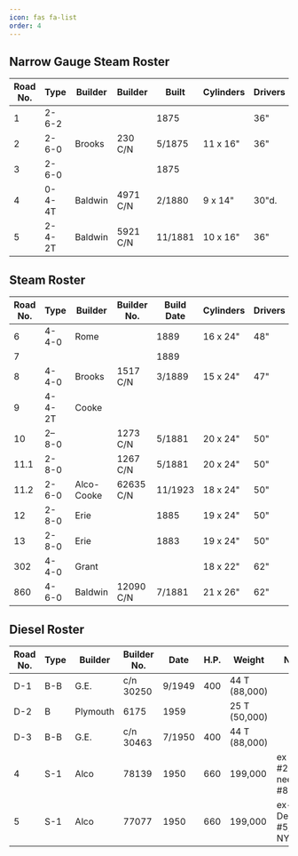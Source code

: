 ```yaml
---
icon: fas fa-list
order: 4
---
```

## Narrow Gauge Steam Roster

| Road No. | Type   | Builder | Builder | Built   | Cylinders | Drivers | Weight |
|----------|--------|---------|---------|---------|-----------|---------|--------|
|        1 | 2-6-2  |         |         |    1875 |           | 36"     | 30,000 |
|        2 | 2-6-0  | Brooks  | 230 C/N |  5/1875 | 11 x 16"  | 36"     | 33,000 |
|        3 | 2-6-0  |         |         |    1875 |           |         | 33,000 |
|        4 | 0-4-4T | Baldwin | 4971 C/N|  2/1880 | 9 x 14"   | 30"d.   | 30,000 |
|        5 | 2-4-2T | Baldwin | 5921 C/N| 11/1881 | 10 x 16"  | 36"     | 40,000 |

## Steam Roster

| Road No. | Type   | Builder    | Builder No. | Build Date | Cylinders | Drivers | Weight  |
|----------|--------|------------|-------------|------------|-----------|---------|---------|
|        6 | 4-4-0  | Rome       |             |       1889 | 16 x 24"  | 48"     |  68,200 |
|        7 |        |            |             |       1889 |           |         |         |
|        8 | 4-4-0  | Brooks     | 1517 C/N    |     3/1889 | 15 x 24"  | 47"     |  70,000 |
|        9 | 4-4-2T | Cooke      |             |            |           |         |         |
|       10 | 2–8-0  |            | 1273 C/N    |     5/1881 | 20 x 24"  | 50"     | 108,900 |
|     11.1 | 2-8-0  |            | 1267 C/N    |     5/1881 | 20 x 24"  | 50"     | 108,900 |
|     11.2 | 2-6-0  | Alco-Cooke | 62635 C/N   |    11/1923 | 18 x 24"  | 50"     | 111,000 |
|       12 | 2-8-0  | Erie       |             |       1885 | 19 x 24"  | 50"     | 145,000 |
|       13 | 2-8-0  | Erie       |             |       1883 | 19 x 24"  | 50"     | 145,000 |
|      302 | 4-4-0  | Grant      |             |            | 18 x 22"  | 62"     |  81,000 |
|      860 | 4-6-0  | Baldwin    | 12090 C/N   |     7/1881 | 21 x 26"  | 62"     | 144,500 |

## Diesel Roster

| Road No. | Type | Builder  | Builder No. | Date   | H.P. | Weight        | Notes                       |
|----------|------|----------|-------------|--------|------|---------------|-----------------------------|
| D-1      | B-B  | G.E.     | c/n 30250   | 9/1949 |  400 | 44 T (88,000) |                             |
| D-2      | B    | Plymouth |        6175 |   1959 |      | 25 T (50,000) |                             |
| D-3      | B-B  | G.E.     | c/n 30463   | 7/1950 |  400 | 44 T (88,000) |                             |
|        4 | S-1  | Alco     |       78139 |   1950 |  660 |       199,000 | ex N&W #2085, nee NKP #85   |
|        5 | S-1  | Alco     | 77077       |   1950 |  660 | 199,000       | ex-Despatch #5, nee-NYC 872 |

